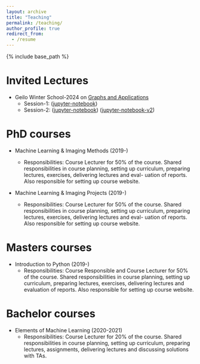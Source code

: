 ```yaml
---
layout: archive
title: "Teaching"
permalink: /teaching/
author_profile: true
redirect_from:
  - /resume
---
```


{% include base_path %}

Invited Lectures
======
* Geilo Winter School-2024 on [Graphs and Applications](https://www.sintef.no/projectweb/geilowinterschool/2024-winter-school/)
    * Session-1: ([jupyter-notebook](files/session-1.ipynb))
    * Session-2: ([jupyter-notebook](files/session-2.ipynb)) ([jupyter-notebook-v2](files/session-2_1.ipynb))

PhD courses
======
* Machine Learning & Imaging Methods (2019-)
	* Responsibilities: Course Lecturer for 50% of the course. Shared responsibilities in course
planning, setting up curriculum, preparing lectures, exercises, delivering lectures and eval-
uation of reports. Also responsible for setting up course website. 

* Machine Learning & Imaging Projects (2019-)
	* Responsibilities: Course Lecturer for 50% of the course. Shared responsibilities in course
planning, setting up curriculum, preparing lectures, exercises, delivering lectures and eval-
uation of reports. Also responsible for setting up course website. 


Masters courses
======
* Introduction to Python (2019-)
	* Responsibilities: Course Responsible and Course Lecturer for 50% of the course. Shared
responsibilities in course planning, setting up curriculum, preparing lectures, exercises,
delivering lectures and evaluation of reports. Also responsible for setting up course website.

Bachelor courses
======
* Elements of Machine Learning (2020-2021)
	* Responsibilities: Course Lecturer for 20% of the course. Shared responsibilities in course
planning, setting up curriculum, preparing lectures, assignments, delivering lectures and
discussing solutions with TAs.


